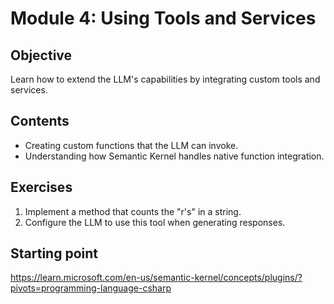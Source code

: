 # Module 4: Using Tools and Services

## Objective
Learn how to extend the LLM's capabilities by integrating custom tools and services.

## Contents
- Creating custom functions that the LLM can invoke.
- Understanding how Semantic Kernel handles native function integration.

## Exercises
1. Implement a method that counts the "r's" in a string.
2. Configure the LLM to use this tool when generating responses.

## Starting point
https://learn.microsoft.com/en-us/semantic-kernel/concepts/plugins/?pivots=programming-language-csharp
